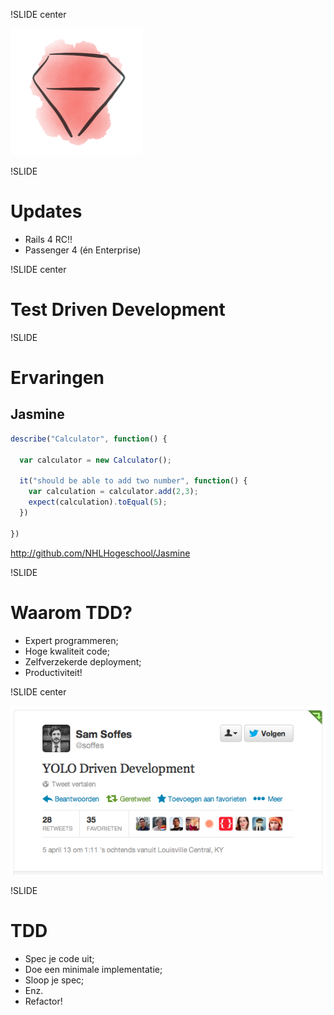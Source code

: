 !SLIDE center

![Ruby Drawing](images/ruby.png)

!SLIDE

# Updates

* Rails 4 RC!!
* Passenger 4 (én Enterprise)

!SLIDE center

# Test Driven Development

!SLIDE

# Ervaringen
## Jasmine

```javascript
describe("Calculator", function() {

  var calculator = new Calculator();

  it("should be able to add two number", function() {
    var calculation = calculator.add(2,3);
    expect(calculation).toEqual(5);
  })

})
```

http://github.com/NHLHogeschool/Jasmine

!SLIDE

# Waarom TDD?

* Expert programmeren;
* Hoge kwaliteit code;
* Zelfverzekerde deployment;
* Productiviteit!

!SLIDE center

![YOLO](images/yolo.png)

!SLIDE

# TDD

* Spec je code uit;
* Doe een minimale implementatie;
* Sloop je spec;
* Enz.
* Refactor!